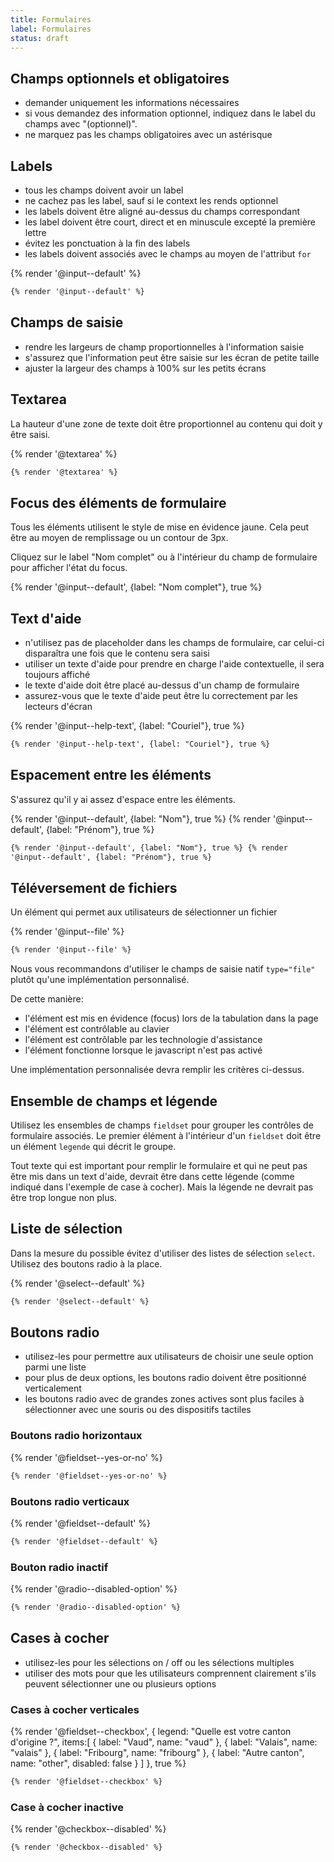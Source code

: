 ```yaml
---
title: Formulaires
label: Formulaires
status: draft
---
```


## Champs optionnels et obligatoires

- demander uniquement les informations nécessaires
- si vous demandez des information optionnel, indiquez dans le label du champs
  avec "(optionnel)".
- ne marquez pas les champs obligatoires avec un astérisque

## Labels

- tous les champs doivent avoir un label
- ne cachez pas les label, sauf si le context les rends optionnel
- les labels doivent être aligné au-dessus du champs correspondant
- les label doivent être court, direct et en minuscule excepté la première lettre
- évitez les ponctuation à la fin des labels
- les labels doivent associés avec le champs au moyen de l'attribut `for`

<div class="foehn-example">
{% render '@input--default' %}
</div>

```html
{% render '@input--default' %}
```

## Champs de saisie

- rendre les largeurs de champ proportionnelles à l'information saisie
- s'assurez que l'information peut être saisie sur les écran de petite taille
- ajuster la largeur des champs à 100% sur les petits écrans

## Textarea

La hauteur d'une zone de texte doit être proportionnel au contenu qui doit y
être saisi.

<div class="foehn-example">
{% render '@textarea' %}
</div>

```html
{% render '@textarea' %}
```

## Focus des éléments de formulaire

Tous les éléments utilisent le style de mise en évidence jaune. Cela peut être
au moyen de remplissage ou un contour de 3px.

Cliquez sur le label "Nom complet" ou à l'intérieur du champ de formulaire
pour afficher l'état du focus.

<div class="foehn-example">
{% render '@input--default', {label: "Nom complet"}, true  %}
</div>

## Text d'aide

- n'utilisez pas de placeholder dans les champs de formulaire, car celui-ci disparaîtra une fois que le contenu sera saisi
- utiliser un texte d'aide pour prendre en charge l'aide contextuelle, il sera toujours affiché
- le texte d'aide doit être placé au-dessus d'un champ de formulaire
- assurez-vous que le texte d'aide peut être lu correctement par les lecteurs d'écran

<div class="foehn-example">
{% render '@input--help-text', {label: "Couriel"}, true %}
</div>

```html
{% render '@input--help-text', {label: "Couriel"}, true %}
```

## Espacement entre les éléments

S'assurez qu'il y ai assez d'espace entre les éléments.

<div class="foehn-example">
{% render '@input--default', {label: "Nom"}, true  %}
{% render '@input--default', {label: "Prénom"}, true  %}
</div>

```html
{% render '@input--default', {label: "Nom"}, true %} {% render
'@input--default', {label: "Prénom"}, true %}
```

## Téléversement de fichiers

Un élément qui permet aux utilisateurs de sélectionner un fichier

<div class="foehn-example">
{% render '@input--file' %}
</div>

```html
{% render '@input--file' %}
```

Nous vous recommandons d'utiliser le champs de saisie natif `type="file"` plutôt
qu'une implémentation personnalisé.

De cette manière:

- l'élément est mis en évidence (focus) lors de la tabulation dans la page
- l'élément est contrôlable au clavier
- l'élément est contrôlable par les technologie d'assistance
- l'élément fonctionne lorsque le javascript n'est pas activé

Une implémentation personnalisée devra remplir les critères ci-dessus.

## Ensemble de champs et légende

Utilisez les ensembles de champs `fieldset` pour grouper les contrôles de
formulaire associés. Le premier élément à l'intérieur d'un `fieldset` doit être
un élément `legende` qui décrit le groupe.

Tout texte qui est important pour remplir le formulaire et qui ne peut pas être
mis dans un text d'aide, devrait être dans cette légende (comme indiqué dans
l'exemple de case à cocher). Mais la légende ne devrait pas être trop longue non
plus.

## Liste de sélection

Dans la mesure du possible évitez d'utiliser des listes de sélection `select`.
Utilisez des boutons radio à la place.

<div class="foehn-example">
{% render '@select--default' %}
</div>

```html
{% render '@select--default' %}
```

## Boutons radio

- utilisez-les pour permettre aux utilisateurs de choisir une seule option parmi une liste
- pour plus de deux options, les boutons radio doivent être positionné verticalement
- les boutons radio avec de grandes zones actives sont plus faciles à sélectionner avec une souris ou des dispositifs tactiles

### Boutons radio horizontaux

<div class="foehn-example">
{% render '@fieldset--yes-or-no' %}
</div>

```html
{% render '@fieldset--yes-or-no' %}
```

### Boutons radio verticaux

<div class="foehn-example">
{% render '@fieldset--default' %}
</div>

```html
{% render '@fieldset--default' %}
```

### Bouton radio inactif

<div class="foehn-example">
{% render '@radio--disabled-option' %}
</div>

```html
{% render '@radio--disabled-option' %}
```

## Cases à cocher

- utilisez-les pour les sélections on / off ou les sélections multiples
- utiliser des mots pour que les utilisateurs comprennent clairement s'ils peuvent sélectionner une ou plusieurs options

### Cases à cocher verticales

<div class="foehn-example">
{% render '@fieldset--checkbox', 
  {
    legend: "Quelle est votre canton d'origine ?", 
    items:[
      {
        label: "Vaud",
        name: "vaud"
      },
      {
        label: "Valais",
        name: "valais"
      },
      {
        label: "Fribourg",
        name: "fribourg"
      },
      {
        label: "Autre canton",
        name: "other",
        disabled: false
      }
    ]
  },
  true %}
</div>

```html
{% render '@fieldset--checkbox' %}
```

### Case à cocher inactive

<div class="foehn-example">
{% render '@checkbox--disabled' %}
</div>

```html
{% render '@checkbox--disabled' %}
```
